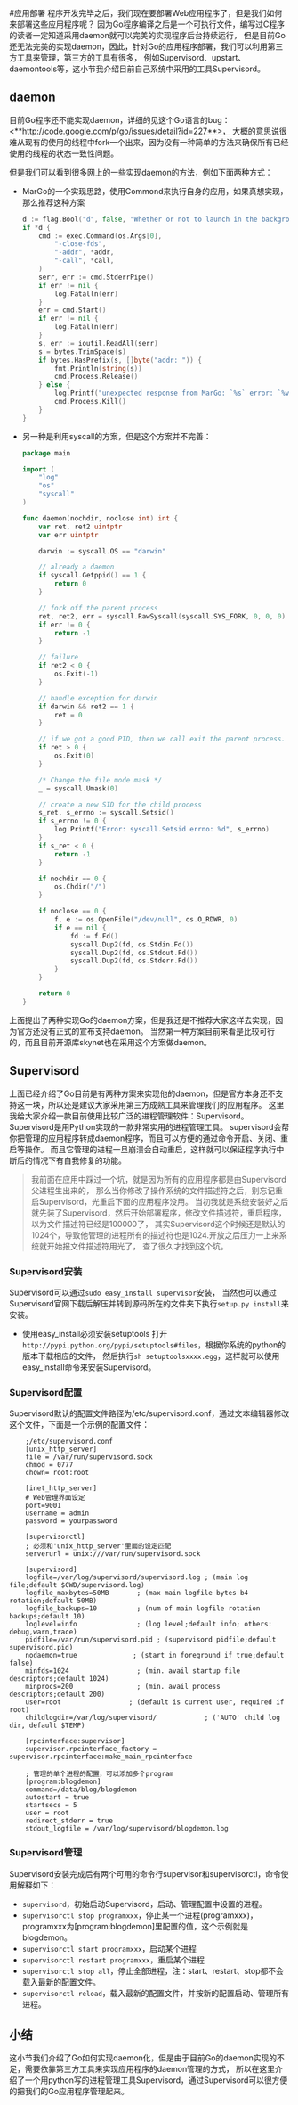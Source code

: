 #应用部署
程序开发完毕之后，我们现在要部署Web应用程序了，但是我们如何来部署这些应用程序呢？
因为Go程序编译之后是一个可执行文件，编写过C程序的读者一定知道采用daemon就可以完美的实现程序后台持续运行，
但是目前Go还无法完美的实现daemon，因此，针对Go的应用程序部署，我们可以利用第三方工具来管理，第三方的工具有很多，
例如Supervisord、upstart、daemontools等，这小节我介绍目前自己系统中采用的工具Supervisord。

## daemon
目前Go程序还不能实现daemon，详细的见这个Go语言的bug：<**http://code.google.com/p/go/issues/detail?id=227**>，
大概的意思说很难从现有的使用的线程中fork一个出来，因为没有一种简单的方法来确保所有已经使用的线程的状态一致性问题。

但是我们可以看到很多网上的一些实现daemon的方法，例如下面两种方式：

- MarGo的一个实现思路，使用Commond来执行自身的应用，如果真想实现，那么推荐这种方案        
  ```go
  d := flag.Bool("d", false, "Whether or not to launch in the background(like a daemon)")
  if *d {
      cmd := exec.Command(os.Args[0],
          "-close-fds",
          "-addr", *addr,
          "-call", *call,
      )
      serr, err := cmd.StderrPipe()
      if err != nil {
          log.Fatalln(err)
      }
      err = cmd.Start()
      if err != nil {
          log.Fatalln(err)
      }
      s, err := ioutil.ReadAll(serr)
      s = bytes.TrimSpace(s)
      if bytes.HasPrefix(s, []byte("addr: ")) {
          fmt.Println(string(s))
          cmd.Process.Release()
      } else {
          log.Printf("unexpected response from MarGo: `%s` error: `%v`\n", s, err)
          cmd.Process.Kill()
      }
  }
  ```
- 另一种是利用syscall的方案，但是这个方案并不完善：
  ```go
  package main

  import (
      "log"
      "os"
      "syscall"
  )

  func daemon(nochdir, noclose int) int {
      var ret, ret2 uintptr
      var err uintptr

      darwin := syscall.OS == "darwin"

      // already a daemon
      if syscall.Getppid() == 1 {
          return 0
      }

      // fork off the parent process
      ret, ret2, err = syscall.RawSyscall(syscall.SYS_FORK, 0, 0, 0)
      if err != 0 {
          return -1
      }

      // failure
      if ret2 < 0 {
          os.Exit(-1)
      }

      // handle exception for darwin
      if darwin && ret2 == 1 {
          ret = 0
      }

      // if we got a good PID, then we call exit the parent process.
      if ret > 0 {
          os.Exit(0)
      }

      /* Change the file mode mask */
      _ = syscall.Umask(0)

      // create a new SID for the child process
      s_ret, s_errno := syscall.Setsid()
      if s_errno != 0 {
          log.Printf("Error: syscall.Setsid errno: %d", s_errno)
      }
      if s_ret < 0 {
          return -1
      }

      if nochdir == 0 {
          os.Chdir("/")
      }

      if noclose == 0 {
          f, e := os.OpenFile("/dev/null", os.O_RDWR, 0)
          if e == nil {
              fd := f.Fd()
              syscall.Dup2(fd, os.Stdin.Fd())
              syscall.Dup2(fd, os.Stdout.Fd())
              syscall.Dup2(fd, os.Stderr.Fd())
          }
      }

      return 0
  }
  ```
上面提出了两种实现Go的daemon方案，但是我还是不推荐大家这样去实现，因为官方还没有正式的宣布支持daemon。
当然第一种方案目前来看是比较可行的，而且目前开源库skynet也在采用这个方案做daemon。

## Supervisord
上面已经介绍了Go目前是有两种方案来实现他的daemon，但是官方本身还不支持这一块，所以还是建议大家采用第三方成熟工具来管理我们的应用程序。
这里我给大家介绍一款目前使用比较广泛的进程管理软件：Supervisord。
Supervisord是用Python实现的一款非常实用的进程管理工具。
supervisord会帮你把管理的应用程序转成daemon程序，而且可以方便的通过命令开启、关闭、重启等操作。
而且它管理的进程一旦崩溃会自动重启，这样就可以保证程序执行中断后的情况下有自我修复的功能。

> 我前面在应用中踩过一个坑，就是因为所有的应用程序都是由Supervisord父进程生出来的，
>那么当你修改了操作系统的文件描述符之后，别忘记重启Supervisord，光重启下面的应用程序没用。
>当初我就是系统安装好之后就先装了Supervisord，然后开始部署程序，修改文件描述符，重启程序，以为文件描述符已经是100000了，
>其实Supervisord这个时候还是默认的1024个，导致他管理的进程所有的描述符也是1024.开放之后压力一上来系统就开始报文件描述符用光了，
>查了很久才找到这个坑。

### Supervisord安装
Supervisord可以通过`sudo easy_install supervisor`安装，
当然也可以通过Supervisord官网下载后解压并转到源码所在的文件夹下执行`setup.py install`来安装。

- 使用easy_install必须安装setuptools
    打开`http://pypi.python.org/pypi/setuptools#files`，根据你系统的python的版本下载相应的文件，
    然后执行`sh setuptoolsxxxx.egg`，这样就可以使用easy_install命令来安装Supervisord。

### Supervisord配置
Supervisord默认的配置文件路径为/etc/supervisord.conf，通过文本编辑器修改这个文件，下面是一个示例的配置文件：
```
    ;/etc/supervisord.conf
    [unix_http_server]
    file = /var/run/supervisord.sock
    chmod = 0777
    chown= root:root

    [inet_http_server]
    # Web管理界面设定
    port=9001
    username = admin
    password = yourpassword

    [supervisorctl]
    ; 必须和'unix_http_server'里面的设定匹配
    serverurl = unix:///var/run/supervisord.sock

    [supervisord]
    logfile=/var/log/supervisord/supervisord.log ; (main log file;default $CWD/supervisord.log)
    logfile_maxbytes=50MB       ; (max main logfile bytes b4 rotation;default 50MB)
    logfile_backups=10          ; (num of main logfile rotation backups;default 10)
    loglevel=info               ; (log level;default info; others: debug,warn,trace)
    pidfile=/var/run/supervisord.pid ; (supervisord pidfile;default supervisord.pid)
    nodaemon=true              ; (start in foreground if true;default false)
    minfds=1024                 ; (min. avail startup file descriptors;default 1024)
    minprocs=200                ; (min. avail process descriptors;default 200)
    user=root                 ; (default is current user, required if root)
    childlogdir=/var/log/supervisord/            ; ('AUTO' child log dir, default $TEMP)

    [rpcinterface:supervisor]
    supervisor.rpcinterface_factory = supervisor.rpcinterface:make_main_rpcinterface

    ; 管理的单个进程的配置，可以添加多个program
    [program:blogdemon]
    command=/data/blog/blogdemon
    autostart = true
    startsecs = 5
    user = root
    redirect_stderr = true
    stdout_logfile = /var/log/supervisord/blogdemon.log
```

### Supervisord管理
Supervisord安装完成后有两个可用的命令行supervisor和supervisorctl，命令使用解释如下：
- `supervisord`，初始启动Supervisord，启动、管理配置中设置的进程。
- `supervisorctl stop programxxx`，停止某一个进程(programxxx)，programxxx为[program:blogdemon]里配置的值，这个示例就是blogdemon。
- `supervisorctl start programxxx`，启动某个进程
- `supervisorctl restart programxxx`，重启某个进程
- `supervisorctl stop all`，停止全部进程，注：start、restart、stop都不会载入最新的配置文件。
- `supervisorctl reload`，载入最新的配置文件，并按新的配置启动、管理所有进程。

## 小结
这小节我们介绍了Go如何实现daemon化，但是由于目前Go的daemon实现的不足，需要依靠第三方工具来实现应用程序的daemon管理的方式，
所以在这里介绍了一个用python写的进程管理工具Supervisord，通过Supervisord可以很方便的把我们的Go应用程序管理起来。

